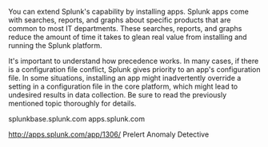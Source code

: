 You can extend Splunk's capability by installing apps. Splunk apps come with searches, reports, and graphs about specific products that are common to most IT departments. These searches, reports, and graphs reduce the amount of time it takes to glean real value from installing and running the Splunk platform.

It's important to understand how precedence works. In many cases, if there is a configuration file conflict, Splunk gives priority to an app's configuration file. In some situations, installing an app might inadvertently override a setting in a configuration file in the core platform, which might lead to undesired results in data collection. Be sure to read the previously mentioned topic thoroughly for details.


splunkbase.splunk.com
apps.splunk.com



http://apps.splunk.com/app/1306/
Prelert Anomaly Detective
